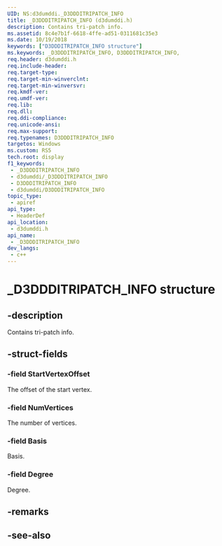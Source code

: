 ```yaml
---
UID: NS:d3dumddi._D3DDDITRIPATCH_INFO
title: _D3DDDITRIPATCH_INFO (d3dumddi.h)
description: Contains tri-patch info.
ms.assetid: 8c4e7b1f-6618-4ffe-ad51-0311681c35e3
ms.date: 10/19/2018
keywords: ["D3DDDITRIPATCH_INFO structure"]
ms.keywords: _D3DDDITRIPATCH_INFO, D3DDDITRIPATCH_INFO,
req.header: d3dumddi.h
req.include-header: 
req.target-type: 
req.target-min-winverclnt: 
req.target-min-winversvr: 
req.kmdf-ver: 
req.umdf-ver: 
req.lib: 
req.dll: 
req.ddi-compliance: 
req.unicode-ansi: 
req.max-support: 
req.typenames: D3DDDITRIPATCH_INFO
targetos: Windows
ms.custom: RS5
tech.root: display
f1_keywords:
 - _D3DDDITRIPATCH_INFO
 - d3dumddi/_D3DDDITRIPATCH_INFO
 - D3DDDITRIPATCH_INFO
 - d3dumddi/D3DDDITRIPATCH_INFO
topic_type:
 - apiref
api_type:
 - HeaderDef
api_location:
 - d3dumddi.h
api_name:
 - _D3DDDITRIPATCH_INFO
dev_langs:
 - c++
---
```


# _D3DDDITRIPATCH_INFO structure


## -description

Contains tri-patch info.

## -struct-fields

### -field StartVertexOffset

The offset of the start vertex.

### -field NumVertices

The number of vertices.

### -field Basis

Basis.

### -field Degree

 
Degree.

## -remarks

## -see-also

